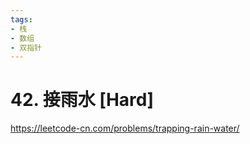 ```yaml
---
tags:
- 栈
- 数组
- 双指针
---
```


# 42. 接雨水 [Hard]

<https://leetcode-cn.com/problems/trapping-rain-water/>
